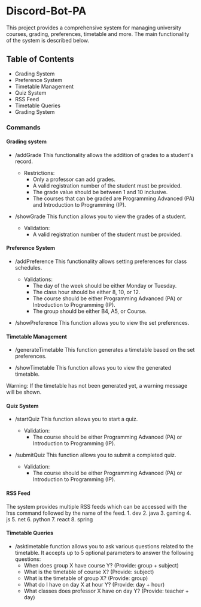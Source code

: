 # Discord-Bot-PA
This project provides a comprehensive system for managing university courses, grading, preferences, timetable and more. The main functionality of the system is described below.

## Table of Contents
- Grading System
- Preference System
- Timetable Management
- Quiz System
- RSS Feed
- Timetable Queries
- Grading System

### Commands

#### Grading system

- /addGrade
This functionality allows the addition of grades to a student's record.

  - Restrictions:
      - Only a professor can add grades.
      - A valid registration number of the student must be provided.
      - The grade value should be between 1 and 10 inclusive.
      - The courses that can be graded are Programming Advanced (PA) and Introduction to Programming (IP).
      
- /showGrade
This function allows you to view the grades of a student.
  - Validation:
      - A valid registration number of the student must be provided.

#### Preference System

- /addPreference
This functionality allows setting preferences for class schedules.
  - Validations:
      - The day of the week should be either Monday or Tuesday.
      - The class hour should be either 8, 10, or 12.
      - The course should be either Programming Advanced (PA) or Introduction to Programming (IP).
      - The group should be either B4, A5, or Course.

- /showPreference
This function allows you to view the set preferences.

#### Timetable Management
- /generateTimetable
This function generates a timetable based on the set preferences.

- /showTimetable
This function allows you to view the generated timetable.

Warning:
If the timetable has not been generated yet, a warning message will be shown.

#### Quiz System
- /startQuiz
This function allows you to start a quiz.

  - Validation:
      - The course should be either Programming Advanced (PA) or Introduction to Programming (IP).

- /submitQuiz
This function allows you to submit a completed quiz.

  - Validation:
      - The course should be either Programming Advanced (PA) or Introduction to Programming (IP).
#### RSS Feed
The system provides multiple RSS feeds which can be accessed with the !rss command followed by the name of the feed.
      1. dev
      2. java
      3. gaming
      4. js
      5. net
      6. python
      7. react
      8. spring

#### Timetable Queries

- /asktimetable function allows you to ask various questions related to the timetable. It accepts up to 5 optional parameters to answer the following questions:
  - When does group X have course Y? (Provide: group + subject)
  - What is the timetable of course X? (Provide: subject)
  - What is the timetable of group X? (Provide: group)
  - What do I have on day X at hour Y? (Provide: day + hour)
  - What classes does professor X have on day Y? (Provide: teacher + day)
